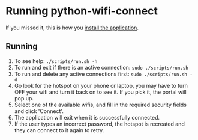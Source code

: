 # Running python-wifi-connect

If you missed it, this is how you [install the application](INSTALL.md).

## Running
1. To see help: `./scripts/run.sh -h`
1. To run and exit if there is an active connection: `sudo ./scripts/run.sh`
1. To run and delete any active connections first: `sudo ./scripts/run.sh -d`
1. Go look for the hotspot on your phone or laptop, you may have to turn OFF your wifi and turn it back on to see it.  If you pick it, the portal will pop up.
1. Select one of the available wifis, and fill in the required security fields and click 'Connect'.
1. The application will exit when it is successfully connected.
1. If the user types an incorrect password, the hotspot is recreated and they can connect to it again to retry.
